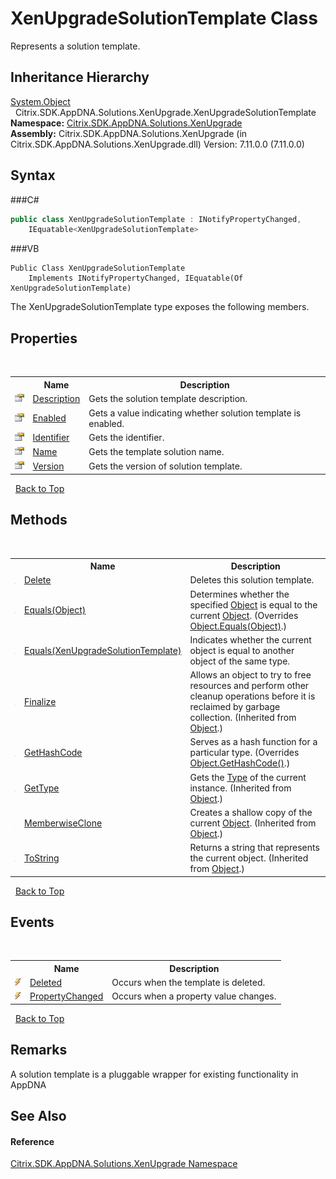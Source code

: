 # XenUpgradeSolutionTemplate Class
 

Represents a solution template.


## Inheritance Hierarchy
<a href="http://msdn2.microsoft.com/en-us/library/e5kfa45b" target="_blank">System.Object</a><br />&nbsp;&nbsp;Citrix.SDK.AppDNA.Solutions.XenUpgrade.XenUpgradeSolutionTemplate<br />
**Namespace:**&nbsp;<a href="N_Citrix_SDK_AppDNA_Solutions_XenUpgrade">Citrix.SDK.AppDNA.Solutions.XenUpgrade</a><br />**Assembly:**&nbsp;Citrix.SDK.AppDNA.Solutions.XenUpgrade (in Citrix.SDK.AppDNA.Solutions.XenUpgrade.dll) Version: 7.11.0.0 (7.11.0.0)

## Syntax

###C#
```csharp
public class XenUpgradeSolutionTemplate : INotifyPropertyChanged, 
	IEquatable<XenUpgradeSolutionTemplate>
```

###VB
```vbnet
Public Class XenUpgradeSolutionTemplate
	Implements INotifyPropertyChanged, IEquatable(Of XenUpgradeSolutionTemplate)
```

The XenUpgradeSolutionTemplate type exposes the following members.


## Properties
&nbsp;<table><tr><th></th><th>Name</th><th>Description</th></tr><tr><td>![Public property](media/pubproperty.gif "Public property")</td><td><a href="P_Citrix_SDK_AppDNA_Solutions_XenUpgrade_XenUpgradeSolutionTemplate_Description">Description</a></td><td>
Gets the solution template description.</td></tr><tr><td>![Public property](media/pubproperty.gif "Public property")</td><td><a href="P_Citrix_SDK_AppDNA_Solutions_XenUpgrade_XenUpgradeSolutionTemplate_Enabled">Enabled</a></td><td>
Gets a value indicating whether solution template is enabled.</td></tr><tr><td>![Public property](media/pubproperty.gif "Public property")</td><td><a href="P_Citrix_SDK_AppDNA_Solutions_XenUpgrade_XenUpgradeSolutionTemplate_Identifier">Identifier</a></td><td>
Gets the identifier.</td></tr><tr><td>![Public property](media/pubproperty.gif "Public property")</td><td><a href="P_Citrix_SDK_AppDNA_Solutions_XenUpgrade_XenUpgradeSolutionTemplate_Name">Name</a></td><td>
Gets the template solution name.</td></tr><tr><td>![Public property](media/pubproperty.gif "Public property")</td><td><a href="P_Citrix_SDK_AppDNA_Solutions_XenUpgrade_XenUpgradeSolutionTemplate_Version">Version</a></td><td>
Gets the version of solution template.</td></tr></table>&nbsp;
<a href="#xenupgradesolutiontemplate-class">Back to Top</a>

## Methods
&nbsp;<table><tr><th></th><th>Name</th><th>Description</th></tr><tr><td>![Public method](media/pubmethod.gif "Public method")</td><td><a href="M_Citrix_SDK_AppDNA_Solutions_XenUpgrade_XenUpgradeSolutionTemplate_Delete">Delete</a></td><td>
Deletes this solution template.</td></tr><tr><td>![Public method](media/pubmethod.gif "Public method")</td><td><a href="M_Citrix_SDK_AppDNA_Solutions_XenUpgrade_XenUpgradeSolutionTemplate_Equals_1">Equals(Object)</a></td><td>
Determines whether the specified <a href="http://msdn2.microsoft.com/en-us/library/e5kfa45b" target="_blank">Object</a> is equal to the current <a href="http://msdn2.microsoft.com/en-us/library/e5kfa45b" target="_blank">Object</a>.
 (Overrides <a href="http://msdn2.microsoft.com/en-us/library/bsc2ak47" target="_blank">Object.Equals(Object)</a>.)</td></tr><tr><td>![Public method](media/pubmethod.gif "Public method")</td><td><a href="M_Citrix_SDK_AppDNA_Solutions_XenUpgrade_XenUpgradeSolutionTemplate_Equals">Equals(XenUpgradeSolutionTemplate)</a></td><td>
Indicates whether the current object is equal to another object of the same type.</td></tr><tr><td>![Protected method](media/protmethod.gif "Protected method")</td><td><a href="http://msdn2.microsoft.com/en-us/library/4k87zsw7" target="_blank">Finalize</a></td><td>
Allows an object to try to free resources and perform other cleanup operations before it is reclaimed by garbage collection.
 (Inherited from <a href="http://msdn2.microsoft.com/en-us/library/e5kfa45b" target="_blank">Object</a>.)</td></tr><tr><td>![Public method](media/pubmethod.gif "Public method")</td><td><a href="M_Citrix_SDK_AppDNA_Solutions_XenUpgrade_XenUpgradeSolutionTemplate_GetHashCode">GetHashCode</a></td><td>
Serves as a hash function for a particular type.
 (Overrides <a href="http://msdn2.microsoft.com/en-us/library/zdee4b3y" target="_blank">Object.GetHashCode()</a>.)</td></tr><tr><td>![Public method](media/pubmethod.gif "Public method")</td><td><a href="http://msdn2.microsoft.com/en-us/library/dfwy45w9" target="_blank">GetType</a></td><td>
Gets the <a href="http://msdn2.microsoft.com/en-us/library/42892f65" target="_blank">Type</a> of the current instance.
 (Inherited from <a href="http://msdn2.microsoft.com/en-us/library/e5kfa45b" target="_blank">Object</a>.)</td></tr><tr><td>![Protected method](media/protmethod.gif "Protected method")</td><td><a href="http://msdn2.microsoft.com/en-us/library/57ctke0a" target="_blank">MemberwiseClone</a></td><td>
Creates a shallow copy of the current <a href="http://msdn2.microsoft.com/en-us/library/e5kfa45b" target="_blank">Object</a>.
 (Inherited from <a href="http://msdn2.microsoft.com/en-us/library/e5kfa45b" target="_blank">Object</a>.)</td></tr><tr><td>![Public method](media/pubmethod.gif "Public method")</td><td><a href="http://msdn2.microsoft.com/en-us/library/7bxwbwt2" target="_blank">ToString</a></td><td>
Returns a string that represents the current object.
 (Inherited from <a href="http://msdn2.microsoft.com/en-us/library/e5kfa45b" target="_blank">Object</a>.)</td></tr></table>&nbsp;
<a href="#xenupgradesolutiontemplate-class">Back to Top</a>

## Events
&nbsp;<table><tr><th></th><th>Name</th><th>Description</th></tr><tr><td>![Public event](media/pubevent.gif "Public event")</td><td><a href="E_Citrix_SDK_AppDNA_Solutions_XenUpgrade_XenUpgradeSolutionTemplate_Deleted">Deleted</a></td><td>
Occurs when the template is deleted.</td></tr><tr><td>![Public event](media/pubevent.gif "Public event")</td><td><a href="E_Citrix_SDK_AppDNA_Solutions_XenUpgrade_XenUpgradeSolutionTemplate_PropertyChanged">PropertyChanged</a></td><td>
Occurs when a property value changes.</td></tr></table>&nbsp;
<a href="#xenupgradesolutiontemplate-class">Back to Top</a>

## Remarks
A solution template is a pluggable wrapper for existing functionality in AppDNA

## See Also


#### Reference
<a href="N_Citrix_SDK_AppDNA_Solutions_XenUpgrade">Citrix.SDK.AppDNA.Solutions.XenUpgrade Namespace</a><br />